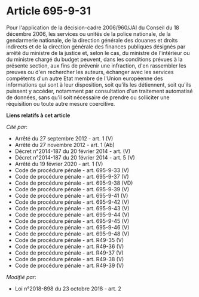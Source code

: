 # Article 695-9-31

Pour l'application de la décision-cadre 2006/960/JAI du Conseil du 18 décembre 2006, les services ou unités de la police
nationale, de la gendarmerie nationale, de la direction générale des douanes et droits indirects et de la direction générale
des finances publiques désignés par arrêté du ministre de la justice et, selon le cas, du ministre de l'intérieur ou du
ministre chargé du budget peuvent, dans les conditions prévues à la présente section, aux fins de prévenir une infraction,
d'en rassembler les preuves ou d'en rechercher les auteurs, échanger avec les services compétents d'un autre Etat membre de
l'Union européenne des informations qui sont à leur disposition, soit qu'ils les détiennent, soit qu'ils puissent y accéder,
notamment par consultation d'un traitement automatisé de données, sans qu'il soit nécessaire de prendre ou solliciter une
réquisition ou toute autre mesure coercitive.

**Liens relatifs à cet article**

_Cité par_:

  - Arrêté du 27 septembre 2012 - art. 1 (V)
  - Arrêté du 27 novembre 2012 - art. 1 (Ab)
  - Décret n°2014-187 du 20 février 2014 - art. (V)
  - Décret n°2014-187 du 20 février 2014 - art. 5 (V)
  - Arrêté du 19 février 2020 - art. 1 (V)
  - Code de procédure pénale - art. 695-9-33 (V)
  - Code de procédure pénale - art. 695-9-37 (V)
  - Code de procédure pénale - art. 695-9-38 (VD)
  - Code de procédure pénale - art. 695-9-39 (V)
  - Code de procédure pénale - art. 695-9-41 (V)
  - Code de procédure pénale - art. 695-9-42 (V)
  - Code de procédure pénale - art. 695-9-43 (V)
  - Code de procédure pénale - art. 695-9-44 (V)
  - Code de procédure pénale - art. 695-9-45 (V)
  - Code de procédure pénale - art. 695-9-46 (V)
  - Code de procédure pénale - art. 695-9-48 (V)
  - Code de procédure pénale - art. R49-35 (V)
  - Code de procédure pénale - art. R49-36 (V)
  - Code de procédure pénale - art. R49-37 (V)
  - Code de procédure pénale - art. R49-38 (V)
  - Code de procédure pénale - art. R49-39 (V)

_Modifié par_:

  - Loi n°2018-898 du 23 octobre 2018 - art. 2
